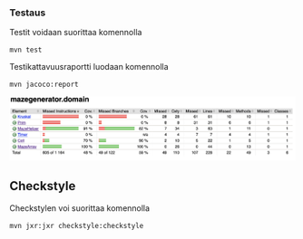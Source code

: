 ### Testaus

Testit voidaan suorittaa komennolla

```
mvn test
```

Testikattavuusraportti luodaan komennolla

```
mvn jacoco:report
```

![Testikattavuus](https://github.com/LiljaTom/MazeGenerator/blob/main/Documentation/Pictures/testikattavuus.png)

## Checkstyle

Checkstylen voi suorittaa komennolla

```
mvn jxr:jxr checkstyle:checkstyle
```